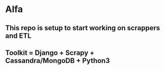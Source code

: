 # Alfa

## This repo is setup to start working on scrappers and ETL 
## Toolkit = Django + Scrapy + Cassandra/MongoDB + Python3 

